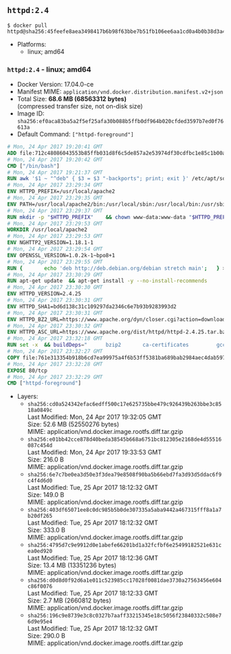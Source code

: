 ## `httpd:2.4`

```console
$ docker pull httpd@sha256:45feefe8aea3498417b6b98f63bbe7b51fb106ee6aa1cd0a4b0b38d3a4f36be1
```

-	Platforms:
	-	linux; amd64

### `httpd:2.4` - linux; amd64

-	Docker Version: 17.04.0-ce
-	Manifest MIME: `application/vnd.docker.distribution.manifest.v2+json`
-	Total Size: **68.6 MB (68563312 bytes)**  
	(compressed transfer size, not on-disk size)
-	Image ID: `sha256:ef0aca83ba5a2f5ef25afa30b088b5ffb0df964b020cfded3597b7ed0f76613a`
-	Default Command: `["httpd-foreground"]`

```dockerfile
# Mon, 24 Apr 2017 19:20:41 GMT
ADD file:712c48086043553b85ffb031d8f6c5de857a2e53974df30cdfbc1e85c1b00a25 in / 
# Mon, 24 Apr 2017 19:20:42 GMT
CMD ["/bin/bash"]
# Mon, 24 Apr 2017 19:21:37 GMT
RUN awk '$1 ~ "^deb" { $3 = $3 "-backports"; print; exit }' /etc/apt/sources.list > /etc/apt/sources.list.d/backports.list
# Mon, 24 Apr 2017 23:29:34 GMT
ENV HTTPD_PREFIX=/usr/local/apache2
# Mon, 24 Apr 2017 23:29:35 GMT
ENV PATH=/usr/local/apache2/bin:/usr/local/sbin:/usr/local/bin:/usr/sbin:/usr/bin:/sbin:/bin
# Mon, 24 Apr 2017 23:29:37 GMT
RUN mkdir -p "$HTTPD_PREFIX" 	&& chown www-data:www-data "$HTTPD_PREFIX"
# Mon, 24 Apr 2017 23:29:53 GMT
WORKDIR /usr/local/apache2
# Mon, 24 Apr 2017 23:29:53 GMT
ENV NGHTTP2_VERSION=1.18.1-1
# Mon, 24 Apr 2017 23:29:54 GMT
ENV OPENSSL_VERSION=1.0.2k-1~bpo8+1
# Mon, 24 Apr 2017 23:29:55 GMT
RUN { 		echo 'deb http://deb.debian.org/debian stretch main'; 	} > /etc/apt/sources.list.d/stretch.list 	&& { 		echo 'Package: *'; 		echo 'Pin: release n=stretch'; 		echo 'Pin-Priority: -10'; 		echo; 		echo 'Package: libnghttp2*'; 		echo "Pin: version $NGHTTP2_VERSION"; 		echo 'Pin-Priority: 990'; 		echo; 	} > /etc/apt/preferences.d/unstable-nghttp2
# Mon, 24 Apr 2017 23:30:29 GMT
RUN apt-get update 	&& apt-get install -y --no-install-recommends 		libapr1 		libaprutil1 		libaprutil1-ldap 		libapr1-dev 		libaprutil1-dev 		liblua5.2-0 		libnghttp2-14=$NGHTTP2_VERSION 		libpcre++0 		libssl1.0.0=$OPENSSL_VERSION 		libxml2 	&& rm -r /var/lib/apt/lists/*
# Mon, 24 Apr 2017 23:30:30 GMT
ENV HTTPD_VERSION=2.4.25
# Mon, 24 Apr 2017 23:30:31 GMT
ENV HTTPD_SHA1=bd6d138c31c109297da2346c6e7b93b9283993d2
# Mon, 24 Apr 2017 23:30:31 GMT
ENV HTTPD_BZ2_URL=https://www.apache.org/dyn/closer.cgi?action=download&filename=httpd/httpd-2.4.25.tar.bz2
# Mon, 24 Apr 2017 23:30:32 GMT
ENV HTTPD_ASC_URL=https://www.apache.org/dist/httpd/httpd-2.4.25.tar.bz2.asc
# Mon, 24 Apr 2017 23:32:18 GMT
RUN set -x 	&& buildDeps=" 		bzip2 		ca-certificates 		gcc 		libnghttp2-dev=$NGHTTP2_VERSION 		liblua5.2-dev 		libpcre++-dev 		libssl-dev=$OPENSSL_VERSION 		libxml2-dev 		zlib1g-dev 		make 		wget 	" 	&& apt-get update 	&& apt-get install -y --no-install-recommends -V $buildDeps 	&& rm -r /var/lib/apt/lists/* 		&& wget -O httpd.tar.bz2 "$HTTPD_BZ2_URL" 	&& echo "$HTTPD_SHA1 *httpd.tar.bz2" | sha1sum -c - 	&& wget -O httpd.tar.bz2.asc "$HTTPD_ASC_URL" 	&& export GNUPGHOME="$(mktemp -d)" 	&& gpg --keyserver ha.pool.sks-keyservers.net --recv-keys A93D62ECC3C8EA12DB220EC934EA76E6791485A8 	&& gpg --batch --verify httpd.tar.bz2.asc httpd.tar.bz2 	&& rm -r "$GNUPGHOME" httpd.tar.bz2.asc 		&& mkdir -p src 	&& tar -xf httpd.tar.bz2 -C src --strip-components=1 	&& rm httpd.tar.bz2 	&& cd src 		&& ./configure 		--prefix="$HTTPD_PREFIX" 		--enable-mods-shared=reallyall 	&& make -j "$(nproc)" 	&& make install 		&& cd .. 	&& rm -r src man manual 		&& sed -ri 		-e 's!^(\s*CustomLog)\s+\S+!\1 /proc/self/fd/1!g' 		-e 's!^(\s*ErrorLog)\s+\S+!\1 /proc/self/fd/2!g' 		"$HTTPD_PREFIX/conf/httpd.conf" 		&& apt-get purge -y --auto-remove $buildDeps
# Mon, 24 Apr 2017 23:32:27 GMT
COPY file:761e313354b918b6cd7ea99975a4f6b53ff5381ba689bab2984aec4dab597215 in /usr/local/bin/ 
# Mon, 24 Apr 2017 23:32:28 GMT
EXPOSE 80/tcp
# Mon, 24 Apr 2017 23:32:29 GMT
CMD ["httpd-foreground"]
```

-	Layers:
	-	`sha256:cd0a524342efac6edff500c17e625735bbe479c926439b263bbe3c8518a0849c`  
		Last Modified: Mon, 24 Apr 2017 19:32:05 GMT  
		Size: 52.6 MB (52550276 bytes)  
		MIME: application/vnd.docker.image.rootfs.diff.tar.gzip
	-	`sha256:e01bb42cce878d40beda38545b668a6751bc812305e2168de4d55516087c454d`  
		Last Modified: Mon, 24 Apr 2017 19:33:53 GMT  
		Size: 216.0 B  
		MIME: application/vnd.docker.image.rootfs.diff.tar.gzip
	-	`sha256:6e7c7be0ea3d50e3f3dea79e8508f90ba5b66ebd7fa3d93d5ddac6f9c4f4d6d0`  
		Last Modified: Tue, 25 Apr 2017 18:12:32 GMT  
		Size: 149.0 B  
		MIME: application/vnd.docker.image.rootfs.diff.tar.gzip
	-	`sha256:403df65071ee8c0dc985b5b0de307335a5aba9442a467315fff8a1a7b20df265`  
		Last Modified: Tue, 25 Apr 2017 18:12:32 GMT  
		Size: 333.0 B  
		MIME: application/vnd.docker.image.rootfs.diff.tar.gzip
	-	`sha256:4795d7c9e9912d0e1abefe66201bd1a32fcfbf6e25499182521e631cea0ed920`  
		Last Modified: Tue, 25 Apr 2017 18:12:36 GMT  
		Size: 13.4 MB (13351236 bytes)  
		MIME: application/vnd.docker.image.rootfs.diff.tar.gzip
	-	`sha256:d0d8d0f92d6a1e011c523985cc17028f0081dae3730a27563456e604c86f0076`  
		Last Modified: Tue, 25 Apr 2017 18:12:33 GMT  
		Size: 2.7 MB (2660812 bytes)  
		MIME: application/vnd.docker.image.rootfs.diff.tar.gzip
	-	`sha256:196c9e8739e3c8c0327b7aaff33215345e18c5056f23840332c508e76d9e95e4`  
		Last Modified: Tue, 25 Apr 2017 18:12:32 GMT  
		Size: 290.0 B  
		MIME: application/vnd.docker.image.rootfs.diff.tar.gzip
